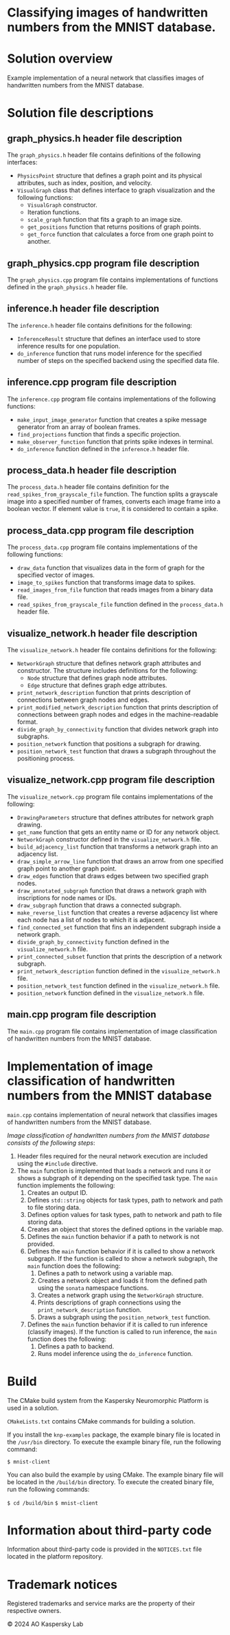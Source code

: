 Classifying images of handwritten numbers from the MNIST database. 
==============


# Solution overview

Example implementation of a neural network that classifies images of handwritten numbers from the MNIST database. 


# Solution file descriptions

## graph_physics.h header file description

The `graph_physics.h` header file contains definitions of the following interfaces:

* `PhysicsPoint` structure that defines a graph point and its physical attributes, such as index, position, and velocity.
* `VisualGraph` class that defines interface to graph visualization and the following functions:
    * `VisualGraph` constructor.
    * Iteration functions.
    * `scale_graph` function that fits a graph to an image size.
    * `get_positions` function that returns positions of graph points.
    * `get_force` function that calculates a force from one graph point to another.


## graph_physics.cpp program file description

The `graph_physics.cpp` program file contains implementations of functions defined in the `graph_physics.h` header file.


## inference.h header file description 

The `inference.h` header file contains definitions for the following:

* `InferenceResult` structure that defines an interface used to store inference results for one population.
* `do_inference` function that runs model inference for the specified number of steps on the specified backend using the specified data file.  


## inference.cpp program file description

The `inference.cpp` program file contains implementations of the following functions:

* `make_input_image_generator` function that creates a spike message generator from an array of boolean frames.
* `find_projections` function that finds a specific projection.
* `make_observer_function` function that prints spike indexes in terminal. 
* `do_inference` function defined in the `inference.h` header file.


## process_data.h header file description

The `process_data.h` header file contains definition for the `read_spikes_from_grayscale_file` function. The function splits a grayscale image into a specified number of frames, converts each image frame into a boolean vector. If element value is `true`, it is considered to contain a spike.  


## process_data.cpp program file description

The `process_data.cpp` program file contains implementations of the following functions:

* `draw_data` function that visualizes data in the form of graph for the specified vector of images.
* `image_to_spikes` function that transforms image data to spikes.
* `read_images_from_file` function that reads images from a binary data file.
* `read_spikes_from_grayscale_file` function defined in the `process_data.h` header file.


## visualize_network.h header file description

The `visualize_network.h` header file contains definitions for the following:

* `NetworkGraph` structure that defines network graph attributes and constructor. The structure includes definitions for the following: 
    * `Node` structure that defines graph node attributes.
    * `Edge` structure that defines graph edge attributes.
* `print_network_description` function that prints description of connections between graph nodes and edges.
* `print_modified_network_description` function that prints description of connections between graph nodes and edges in the machine-readable format.
* `divide_graph_by_connectivity` function that divides network graph into subgraphs.
* `position_network` function that positions a subgraph for drawing.
* `position_network_test` function that draws a subgraph throughout the positioning process.


## visualize_network.cpp program file description 

The `visualize_network.cpp` program file contains implementations of the following:

* `DrawingParameters` structure that defines attributes for network graph drawing.
* `get_name` function that gets an entity name or ID for any network object.
* `NetworkGraph` constructor defined in the `visualize_network.h` file.
* `build_adjacency_list` function that transforms a network graph into an adjacency list. 
* `draw_simple_arrow_line` function that draws an arrow from one specified graph point to another graph point.
* `draw_edges` function that draws edges between two specified graph nodes.
* `draw_annotated_subgraph` function that draws a network graph with inscriptions for node names or IDs.
* `draw_subgraph` function that draws a connected subgraph.
* `make_reverse_list` function that creates a reverse adjacency list where each node has a list of nodes to which it is adjacent.
* `find_connected_set` function that fins an independent subgraph inside a network graph.
* `divide_graph_by_connectivity` function defined in the `visualize_network.h` file.
* `print_connected_subset` function that prints the description of a network subgraph.
* `print_network_description` function defined in the `visualize_network.h` file.
* `position_network_test` function defined in the `visualize_network.h` file.
* `position_network` function defined in the `visualize_network.h` file.


## main.cpp program file description

The `main.cpp` program file contains implementation of image classification of handwritten numbers from the MNIST database.



# Implementation of image classification of handwritten numbers from the MNIST database

`main.cpp` contains implementation of neural network that classifies images of handwritten numbers from the MNIST database.

_Image classification of handwritten numbers from the MNIST database consists of the following steps_:

1.  Header files required for the neural network execution are included using the `#include` directive.
2.  The `main` function is implemented that loads a network and runs it or shows a subgraph of it depending on the specified task type.
    The `main` function implements the following:
    1.  Creates an output ID.
    2.  Defines `std::string` objects for task types, path to network and path to file storing data. 
    3.  Defines option values for task types, path to network and path to file storing data.
    4.  Creates an object that stores the defined options in the variable map. 
    5.  Defines the `main` function behavior if a path to network is not provided.
    6.  Defines the `main` function behavior if it is called to show a network subgraph. If the function is called to show a network subgraph, the `main` function does the following:
        1.  Defines a path to network using a variable map.
        2.  Creates a network object and loads it from the defined path using the `sonata` namespace functions.
        3.  Creates a network graph using the `NetworkGraph` structure.
        4.  Prints descriptions of graph connections using the `print_network_description` function. 
        5.  Draws a subgraph using the `position_network_test` function.
    7. Defines the `main` function behavior if it is called to run inference (classify images). If the function is called to run inference, the `main` function does the following:
        1.  Defines a path to backend.
        2.  Runs model inference using the `do_inference` function.


# Build

The CMake build system from the Kaspersky Neuromorphic Platform is used in a solution.

`CMakeLists.txt` contains CMake commands for building a solution.

If you install the `knp-examples` package, the example binary file is located in the `/usr/bin` directory. To execute the example binary file, run the following command:

`$ mnist-client`

You can also build the example by using CMake. The example binary file will be located in the `/build/bin` directory. To execute the created binary file, run the following commands:

`$ cd /build/bin`
`$ mnist-client`


# Information about third-party code

Information about third-party code is provided in the `NOTICES.txt` file located in the platform repository.


# Trademark notices

Registered trademarks and service marks are the property of their respective owners.

© 2024 AO Kaspersky Lab